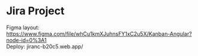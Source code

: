 # Jira Project  
Figma layout: https://www.figma.com/file/whCu1kmXJuhnsFY1xC2u5X/Kanban-Angular?node-id=0%3A1  
Deploy: jiranc-b20c5.web.app/
